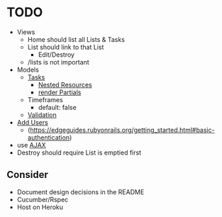 # TODO
- Views
  - Home should list all Lists & Tasks
  - List should link to that List
    - Edit/Destroy
  - /lists is not important
- Models
  - [Tasks](https://edgeguides.rubyonrails.org/getting_started.html#adding-a-second-model)
    - [Nested Resources](https://guides.rubyonrails.org/routing.html#nested-resources)
    - [render Partials](https://edgeguides.rubyonrails.org/getting_started.html#rendering-a-partial-form)
  - Timeframes
    - default: false
  - [Validation](https://edgeguides.rubyonrails.org/getting_started.html#adding-some-validation)
- [Add Users](https://www.railstutorial.org/book/modeling_users)
  - (https://edgeguides.rubyonrails.org/getting_started.html#basic-authentication)
- use [AJAX](https://docs.google.com/document/d/1wDGbrMNZcC9fNPRmIvftnUF0gO9Ref1QsbdODm0KF-Y/edit#)
- Destroy should require List is emptied first

## Consider
- Document design decisions in the README
- Cucumber/Rspec
- Host on Heroku
